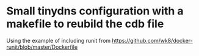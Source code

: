 # Small tinydns configuration with a makefile to reubild the cdb file

Using the example of including runit from https://github.com/wk8/docker-runit/blob/master/Dockerfile


